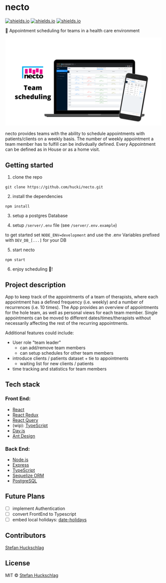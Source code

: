 # necto

[![shields.io](https://img.shields.io/github/last-commit/hucki/necto?style=flat-square)](https://shields.io)
[![shields.io](https://img.shields.io/github/languages/top/hucki/necto?style=flat-square)](https://shields.io)
[![shields.io](https://img.shields.io/badge/made%20with-🍕-green?style=flat-square)](https://shields.io)

📅 Appointment scheduling for teams in a health care environment

![](./public/Necto.png)

necto provides teams with the ability to schedule appointments with patients/clients on a weekly basis. The number of weekly appointment a team member has to fulfill can be indivdually defined. Every Appointment can be defined as in House or as a home visit.

## Getting started

1. clone the repo

`git clone https://github.com/hucki/necto.git`

2. install the dependencies

`npm install`

3. setup a postgres Database

4. setup `/server/.env` file (see `/server/.env.example`)

to get started set `NODE_ENV=development` and use the .env Variables prefixed with `DEV_DB_[...]` for your DB

5. start necto

`npm start`

6. enjoy scheduling 📅!

## Project description

App to keep track of the appointments of a team of therapists, where each appointment has a defined frequency (i.e. weekly) and a number of recurrences (i.e. 10 times). The App provides an overview of appointments for the hole team, as well as personal views for each team member. Single appointments can be moved to different dates/times/therapists without necessarily affecting the rest of the recurring appointments.

Additional features could include:

- User role "team leader"
  - can add/remove team members
  - can setup schedules for other team members
- introduce clients / patients dataset + tie to appointments
  - waiting list for new clients / patients
- time tracking and statistics for team members

## Tech stack

### Front End:

- [React](https://reactjs.org)
- [React Redux](https://react-redux.js.org/)
- [React Query](https://github.com/tannerlinsley/react-query)
- (wip): [TypeScript](https://www.typescriptlang.org)
- [Day.js](https://day.js.org)
- [Ant Design](https://ant.design)

### Back End:

- [Node.js](https://nodejs.org/)
- [Express](https://expressjs.com)
- [TypeScript](https://www.typescriptlang.org)
- [Sequelize ORM](https://sequelize.org)
- [PostgreSQL](https://www.postgresql.org)

## Future Plans

- [ ] implement Authentication
- [ ] convert FrontEnd to Typescript
- [ ] embed local holidays: [date-holidays](https://www.npmjs.com/package/date-holidays)

## Contributors

[Stefan Huckschlag](https://github.com/hucki)

## License

MIT © [Stefan Huckschlag](https://github.com/hucki)
